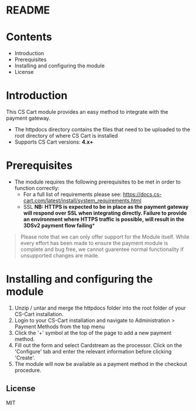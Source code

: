 # README

# Contents

- Introduction
- Prerequisites
- Installing and configuring the module
- License

# Introduction

This CS Cart module provides an easy method to integrate with the payment gateway.
 - The httpdocs directory contains the files that need to be uploaded to the root directory of where CS Cart is installed
 - Supports CS Cart versions: **4.x+**

# Prerequisites

- The module requires the following prerequisites to be met in order to function correctly:
    - For a full list of requirements please see: https://docs.cs-cart.com/latest/install/system_requirements.html
    - SSL **NB: HTTPS is expected to be in place as the payment gateway will respond over SSL when integrating directly. Failure to provide an environment where HTTPS traffic is possible, will result in the 3DSv2 payment flow failing***

> Please note that we can only offer support for the Module itself. While every effort has been made to ensure the payment module is complete and bug free, we cannot guarentee normal functionality if unsupported changes are made.

# Installing and configuring the module

1. Unzip / untar and merge the httpdocs folder into the root folder of your CS-Cart installation.
2. Login to your CS-Cart installation and navigate to Administration > Payment Methods from the top menu
3. Click the '+' symbol at the top of the page to add a new payment method.
4. Fill out the form and select Cardstream as the processor. Click on the 'Configure' tab and enter the relevant information before clicking 'Create'.
5. The module will now be available as a payment method in the checkout procedure.

License
----
MIT
